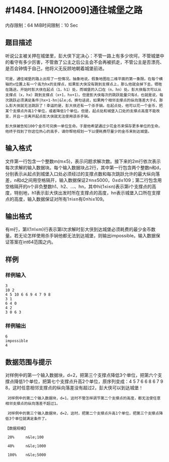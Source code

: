 # #1484. [HNOI2009]通往城堡之路

内存限制：64 MiB时间限制：10 Sec

## 题目描述

听说公主被关押在城堡里，彭大侠下定决心：不管一路上有多少坎坷，不管城堡中的看守有多少厉害，不管救了公主之后公主会不会再被抓走，不管公主是否漂亮、是否会钟情于自己，他将义无反顾地朝着城堡前进。

    可是，通往城堡的路上出现了一些情况。抽象地说，假象地图在二维平面的第一象限。在每个横轴的x位置上有一个高为hx的支撑点，如果彭大侠没有跳到支撑点上，那么他就会掉下去，牺牲在路途。开始时彭大侠在起点（1，h1）处，而城堡的入口在（n，hn）处。彭大侠每次可以从支撑点（x，hx）跳到支撑点（x+1，hx+1）。但是彭大侠每次的跳跃能量只有d，也就是说，每次跳跃必须满足条件|hx+1-hn|&le;d。换句话说，如果两个相邻支撑点的纵向落差大于d，那么彭大侠就无法跳跃了！幸运的是，彭大侠还有一个杀手锏。在起点处，他可以花一个金币，把某个支撑点升高1个单位，或者降低1个单位。但是，起点处和城堡入口处的支撑点高度不能改变，并且一旦离开起点彭大侠就无法使用该杀手锏。

    彭大侠被告知100个金币可兑换一单位生命。于是他希望通过少花金币来保存更多单位的生命。他终于找到了你这位热心的高手，请你帮他规划一下以便耗费尽量少的金币来到达城堡。

## 输入格式

文件第一行包含一个整数m(m&le;5)，表示问题求解次数。接下来的2m行依次表示每次求解的输入数据块。每个输入数据块占2行，其中第一行包含两个整数n和d，分别表示从起点到城堡入口处必须经过的支撑点数和每次跳跃允许的最大纵向落差，n和d之间用空格隔开，输入数据保证2&le;n&le;5000，0&le;d&le;109；第二行包含用空格隔开的n个非负整数h1、h2、&hellip;、hn，其中hi(1&le;i&le;n)表示第i个支撑点的高度，特别地，h1表示彭大侠出发时所在支撑点的高度，hn表示城堡入口所在支撑点的高度，输入数据保证对所有1&le;i&le;n有0&le;hi&le;109。

## 输出格式

有m行，第I(1&le;I&le;m)行表示第I次求解时彭大侠到达城堡必须耗费的最少金币数量。若无论怎样使用杀手锏他都无法到达城堡，则输出impossible。输入数据保证答案在int64范围之内。

## 样例

### 样例输入

    
    3                        
    10 2                      
    4 5 10 6 6 9 4 7 9 8          
    3 1
    6 4 0
    4 2
    3 0 6 3
    
    
    

### 样例输出

    
    6
    impossible
    4
    
    

## 数据范围与提示

 对样例中的第一个输入数据块，d=2，把第三个支撑点降低3个单位，把第六个支撑点降低1个单位，把第七个支撑点升高2个单位，原序列变成：4 5 7 6 6 8 6 7 9 8，这时任意相邻支撑点的纵向落差没有超过2，彭大侠可以到达城堡！

     对样例中的第二个输入数据块，d=1，这时不管怎样调节第二个支撑点的高度，都无法使任意相邻支撑点的纵向落差不超过1。

     对样例中的第三个输入数据块，d=2，这时，把第二个支撑点升高1个单位，把第三个支撑点降低3个单位就满足条件了。

    【数据规模】

     20%     n&le;100

     40%     n&le;1000

     100%    n&le;5000

